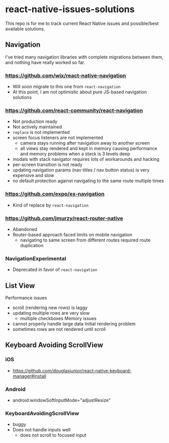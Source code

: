 # react-native-issues-solutions
This repo is for me to track current React Native issues and possible/best available solutions.


## Navigation 
I've tried many navigation libraries with complete migrations between them, and nothing have really worked so far.

### https://github.com/wix/react-native-navigation
 - Will soon migrate to this one from `react-navigation`
 - At this point, I am not optimistic about pure JS-based navigation solutions
 
### https://github.com/react-community/react-navigation
 - Not production ready
 - Not actively maintained
 - `replace` is not implemented
 - screen focus listeners are not implemented
   - camera stays running after navigation away to another screen
   - all views stay rendered and kept in memory causing performance and memory problems when a stack is 3 levels deep
 - modals with stack navigator requires lots of workarounds and hacking
 - per-screen transition is not ready
 - updating navigation params (nav titles / nav button status) is very expensive and slow
 - no default protection against navigating to the same route multiple times
   
### https://github.com/expo/ex-navigation
 - Kind of replace by `react-navigation`

### https://github.com/jmurzy/react-router-native
 - Abandoned
 - Router-based approach faced limits on mobile navigation
   - navigating to same screen from different routes required route duplication
   
### NavigationExperimental
 - Deprecated in favor of `react-navigation`


## List View
Performance issues
 - scroll (rendering new rows) is laggy
 - updating multiple rows are very slow
   - multiple checkboxes
Memory issues
 - cannot properly handle large data
Initial rendering problem
 - sometimes rows are not rendered until scroll


## Keyboard Avoiding ScrollView
### iOS
 - https://github.com/douglasjunior/react-native-keyboard-manager#install
 
### Android
 - android:windowSoftInputMode="adjustResize"

### KeyboardAvoidingScrollView
 - buggy
 - Does not handle inputs well
   - does not scroll to focused input


